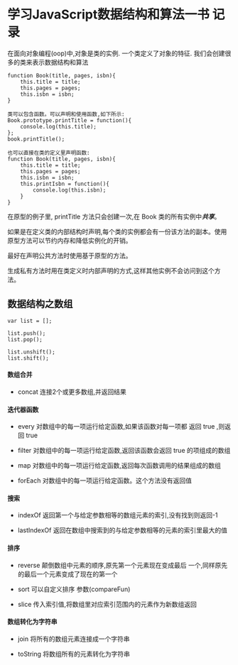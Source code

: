 # 学习JavaScript数据结构和算法一书 记录

在面向对象编程(oop)中,对象是类的实例. 一个类定义了对象的特征. 我们会创建很多的类来表示数据结构和算法

    function Book(title, pages, isbn){
        this.title = title;
        this.pages = pages;
        this.isbn = isbn;
    }
    
    类可以包含函数。可以声明和使用函数,如下所示:
    Book.prototype.printTitle = function(){
        console.log(this.title);
    };
    book.printTitle();
    
    也可以直接在类的定义里声明函数:
    function Book(title, pages, isbn){
        this.title = title;
        this.pages = pages;
        this.isbn = isbn;
        this.printIsbn = function(){
            console.log(this.isbn);
        }
    }

在原型的例子里, printTitle 方法只会创建一次,在 Book 类的所有实例中***共享***。

如果是在定义类的内部结构时声明,每个类的实例都会有一份该方法的副本。使用原型方法可以节约内存和降低实例化的开销。

最好在声明公共方法时使用基于原型的方法。

生成私有方法时用在类定义时内部声明的方式,这样其他实例不会访问到这个方法。

## 数据结构之数组

    var list = [];
    
    list.push();
    list.pop();
    
    list.unshift();
    list.shift();

#### 数组合并
+ concat 连接2个或更多数组,并返回结果

#### 迭代器函数
+ every 对数组中的每一项运行给定函数,如果该函数对每一项都
        返回 true ,则返回 true

+ filter 对数组中的每一项运行给定函数,返回该函数会返回 
        true 的项组成的数组

+ map 对数组中的每一项运行给定函数,返回每次函数调用的结果组成的数组

+ forEach 对数组中的每一项运行给定函数。这个方法没有返回值


#### 搜索

+ indexOf 返回第一个与给定参数相等的数组元素的索引,没有找到则返回-1

+ lastIndexOf 返回在数组中搜索到的与给定参数相等的元素的索引里最大的值



#### 排序

+ reverse 颠倒数组中元素的顺序,原先第一个元素现在变成最后
        一个,同样原先的最后一个元素变成了现在的第一个

+ sort 可以自定义排序 参数(compareFun)

+ slice 传入索引值,将数组里对应索引范围内的元素作为新数组返回

#### 数组转化为字符串

+ join 将所有的数组元素连接成一个字符串

+ toString 将数组所有的元素转化为字符串
